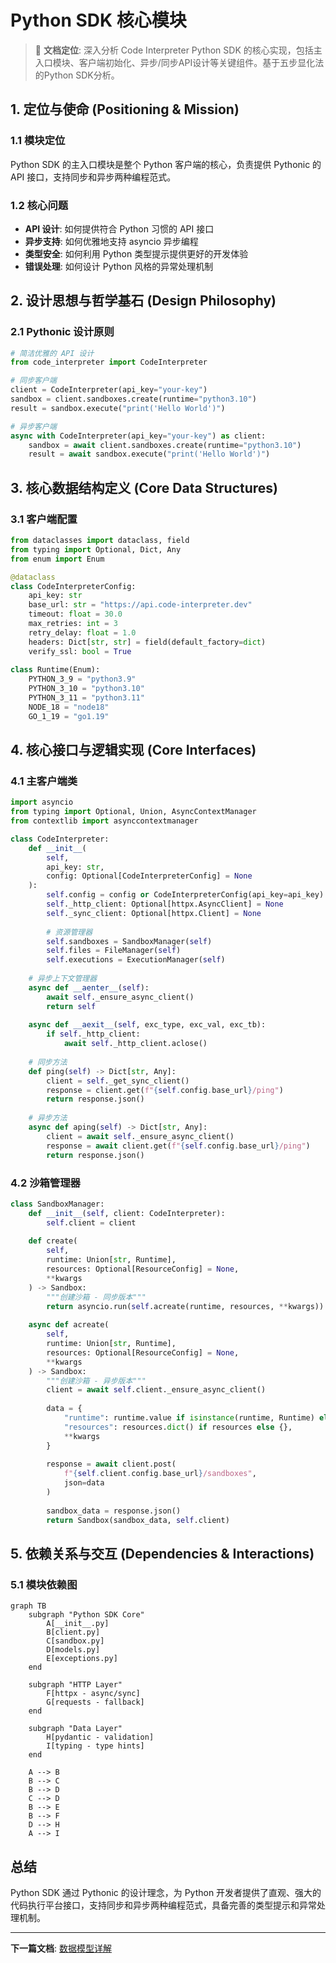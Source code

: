 # Python SDK 核心模块

> 🎯 **文档定位**: 深入分析 Code Interpreter Python SDK 的核心实现，包括主入口模块、客户端初始化、异步/同步API设计等关键组件。基于五步显化法的Python SDK分析。

## 1. 定位与使命 (Positioning & Mission)

### 1.1 模块定位
Python SDK 的主入口模块是整个 Python 客户端的核心，负责提供 Pythonic 的 API 接口，支持同步和异步两种编程范式。

### 1.2 核心问题
- **API 设计**: 如何提供符合 Python 习惯的 API 接口
- **异步支持**: 如何优雅地支持 asyncio 异步编程
- **类型安全**: 如何利用 Python 类型提示提供更好的开发体验
- **错误处理**: 如何设计 Python 风格的异常处理机制

## 2. 设计思想与哲学基石 (Design Philosophy)

### 2.1 Pythonic 设计原则
```python
# 简洁优雅的 API 设计
from code_interpreter import CodeInterpreter

# 同步客户端
client = CodeInterpreter(api_key="your-key")
sandbox = client.sandboxes.create(runtime="python3.10")
result = sandbox.execute("print('Hello World')")

# 异步客户端
async with CodeInterpreter(api_key="your-key") as client:
    sandbox = await client.sandboxes.create(runtime="python3.10")
    result = await sandbox.execute("print('Hello World')")
```

## 3. 核心数据结构定义 (Core Data Structures)

### 3.1 客户端配置
```python
from dataclasses import dataclass, field
from typing import Optional, Dict, Any
from enum import Enum

@dataclass
class CodeInterpreterConfig:
    api_key: str
    base_url: str = "https://api.code-interpreter.dev"
    timeout: float = 30.0
    max_retries: int = 3
    retry_delay: float = 1.0
    headers: Dict[str, str] = field(default_factory=dict)
    verify_ssl: bool = True
    
class Runtime(Enum):
    PYTHON_3_9 = "python3.9"
    PYTHON_3_10 = "python3.10"
    PYTHON_3_11 = "python3.11"
    NODE_18 = "node18"
    GO_1_19 = "go1.19"
```

## 4. 核心接口与逻辑实现 (Core Interfaces)

### 4.1 主客户端类
```python
import asyncio
from typing import Optional, Union, AsyncContextManager
from contextlib import asynccontextmanager

class CodeInterpreter:
    def __init__(
        self,
        api_key: str,
        config: Optional[CodeInterpreterConfig] = None
    ):
        self.config = config or CodeInterpreterConfig(api_key=api_key)
        self._http_client: Optional[httpx.AsyncClient] = None
        self._sync_client: Optional[httpx.Client] = None
        
        # 资源管理器
        self.sandboxes = SandboxManager(self)
        self.files = FileManager(self)
        self.executions = ExecutionManager(self)
    
    # 异步上下文管理器
    async def __aenter__(self):
        await self._ensure_async_client()
        return self
    
    async def __aexit__(self, exc_type, exc_val, exc_tb):
        if self._http_client:
            await self._http_client.aclose()
    
    # 同步方法
    def ping(self) -> Dict[str, Any]:
        client = self._get_sync_client()
        response = client.get(f"{self.config.base_url}/ping")
        return response.json()
    
    # 异步方法
    async def aping(self) -> Dict[str, Any]:
        client = await self._ensure_async_client()
        response = await client.get(f"{self.config.base_url}/ping")
        return response.json()
```

### 4.2 沙箱管理器
```python
class SandboxManager:
    def __init__(self, client: CodeInterpreter):
        self.client = client
    
    def create(
        self, 
        runtime: Union[str, Runtime],
        resources: Optional[ResourceConfig] = None,
        **kwargs
    ) -> Sandbox:
        """创建沙箱 - 同步版本"""
        return asyncio.run(self.acreate(runtime, resources, **kwargs))
    
    async def acreate(
        self,
        runtime: Union[str, Runtime], 
        resources: Optional[ResourceConfig] = None,
        **kwargs
    ) -> Sandbox:
        """创建沙箱 - 异步版本"""
        client = await self.client._ensure_async_client()
        
        data = {
            "runtime": runtime.value if isinstance(runtime, Runtime) else runtime,
            "resources": resources.dict() if resources else {},
            **kwargs
        }
        
        response = await client.post(
            f"{self.client.config.base_url}/sandboxes",
            json=data
        )
        
        sandbox_data = response.json()
        return Sandbox(sandbox_data, self.client)
```

## 5. 依赖关系与交互 (Dependencies & Interactions)

### 5.1 模块依赖图
```mermaid
graph TB
    subgraph "Python SDK Core"
        A[__init__.py]
        B[client.py]
        C[sandbox.py]
        D[models.py]
        E[exceptions.py]
    end
    
    subgraph "HTTP Layer"
        F[httpx - async/sync]
        G[requests - fallback]
    end
    
    subgraph "Data Layer"
        H[pydantic - validation]
        I[typing - type hints]
    end
    
    A --> B
    B --> C
    B --> D
    C --> D
    B --> E
    B --> F
    D --> H
    A --> I
```

## 总结

Python SDK 通过 Pythonic 的设计理念，为 Python 开发者提供了直观、强大的代码执行平台接口，支持同步和异步两种编程范式，具备完善的类型提示和异常处理机制。

---

**下一篇文档**: [数据模型详解](29_code_interpreter_python_models.md)